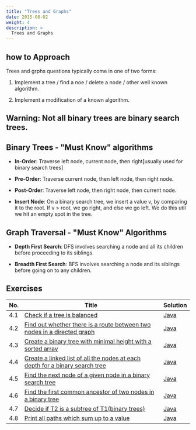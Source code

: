 ```yaml
---
title: "Trees and Graphs"
date: 2015-08-02
weight: 4
description: >
  Trees and Graphs
---
```


## how to Approach

Trees and grphs questions typically come in one of two forms:

1. Implement a tree / find a noe / delete a node / other well known algorithm.

2. Implement a modification of a known algorithm.

## Warning: Not all binary trees are binary search trees.

## Binary Trees - "Must Know" algorithms

* __In-Order__: Traverse left node, current node, then right[usually used for binary search trees]

* __Pre-Order__: Traverse current node, then left node, then right node.

* __Post-Order__: Traverse left node, then right node, then current node.

* __Insert Node__: On a binary search tree, we insert a value v, by comparing it to the root. If v > root, we go right, and else we go left. We do this util we hit an empty spot in the tree.

## Graph Traversal - "Must Know" Algorithms

* __Depth First Search__: DFS involves searching a node and all its children before proceeding to its siblings.

* __Breadth First Search__: BFS involves searching a node and its siblings before going on to any children.


## Exercises

|No.|Title|Solution|
|---|-----|--------|
|4.1|[Check if a tree is balanced](is-balanced-tree)|[Java](is-balanced-tree/IsBalancedTree.java)|
|4.2|[Find out whether there is a route between two nodes in a directed graph]()|[Java]()
|4.3|[Create a binary tree with minimal height with a sorted array]()|[Java]()|
|4.4|[Create a linked list of all the nodes at each depth for a binary search tree]()|[Java]()|
|4.5|[Find the next node of a given node in a binary search tree]()|[Java]()|
|4.6|[Find the first common ancestor of two nodes in a binary tree]()|[Java]()|
|4.7|[Decide if T2 is a subtree of T1(binary trees)]()|[Java]()|
|4.8|[Print all paths which sum up to a value]()|[Java]()|

